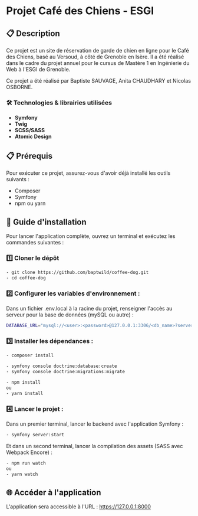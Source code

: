 # Projet Café des Chiens - ESGI

## 📋 Description

Ce projet est un site de réservation de garde de chien en ligne pour le Café des Chiens, basé au Versoud, à côté de Grenoble en Isère.
Il a été réalisé dans le cadre du projet annuel pour le cursus de Mastère 1 en Ingénierie du Web à l'ESGI de Grenoble.

Ce projet a été réalisé par Baptiste SAUVAGE, Anita CHAUDHARY et Nicolas OSBORNE.

### 🛠️ Technologies & librairies utilisées

- **Symfony**
- **Twig**
- **SCSS/SASS**
- **Atomic Design**

## 📋 Prérequis

Pour exécuter ce projet, assurez-vous d'avoir déjà installé les outils suivants :

- Composer
- Symfony
- npm ou yarn

## 🚀 Guide d'installation

Pour lancer l'application complète, ouvrez un terminal et exécutez les commandes suivantes :

### 1️⃣ Cloner le dépôt

```bash
- git clone https://github.com/baptwild/coffee-dog.git
- cd coffee-dog

```

### 2️⃣ Configurer les variables d'environnement :

Dans un fichier .env.local à la racine du projet, renseigner l'accès au serveur pour la base de données (mySQL ou autre) :

```bash
DATABASE_URL="mysql://<user>:<password>@127.0.0.1:3306/<db_name>?serverVersion=8.3.0&charset=utf8mb4"
```

### 3️⃣ Installer les dépendances :

```bash
- composer install
```

```bash
- symfony console doctrine:database:create
- symfony console doctrine:migrations:migrate
```

```bash
- npm install
ou
- yarn install
```

### 4️⃣ Lancer le projet :

Dans un premier terminal, lancer le backend avec l'application Symfony :

```bash
- symfony server:start
```

Et dans un second terminal, lancer la compilation des assets (SASS avec Webpack Encore) :

```bash
- npm run watch
ou
- yarn watch
```

## 🌐 Accéder à l'application

L'application sera accessible à l'URL : https://127.0.0.1:8000
